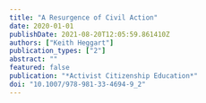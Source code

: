 ```yaml
---
title: "A Resurgence of Civil Action"
date: 2020-01-01
publishDate: 2021-08-20T12:05:59.861410Z
authors: ["Keith Heggart"]
publication_types: ["2"]
abstract: ""
featured: false
publication: "*Activist Citizenship Education*"
doi: "10.1007/978-981-33-4694-9_2"
---
```


